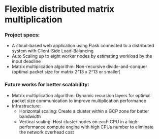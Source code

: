 # Flexible distributed matrix multiplication

### Project specs:
- A cloud-based web application using Flask connected to a distributed system with Client-Side Load-Balancing
- Auto Scaling up to eight worker nodes by estimating workload by the input deadline
- Matrix multiplication algorithm: Non-recursive divide-and-conquer (optimal packet size for matrix 2^13 x 2^13 or smaller)

### Future works for better scalability:
- Matrix multiplication algorithm: Dynamic recursion layers for optimal packet size communication to improve multiplication performance
- Infrastructure:
    - Horizontal scaling: Create a cluster within a GCP zone for better bandwidth
    - Vertical scaling: Host cluster nodes on each CPU in a high-performance compute engine with high CPUs number to eliminate the network overhead cost